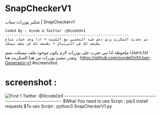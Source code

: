 # SnapCheckerV1
شكير يوزرات سناب | SnapCheckerv1
    
    Coded By : Xcode & Twitter :@XcodeOn1 
    ---------------------------------------------------------
    تم تحديث السكربت وتم دعم فيه التخمين مع اللسته + اذا وجد حساب متاح يطبعه لك في الترمنال + يطبعه لك في ملف تيسكت 
ملحوظة اذا تبي تجرب على يوزرات لازم يكون موجود ملف تيسكت بسم 
Users.txt 
وتقدر تنشئ يوزرات من هذا السكربت هنا :
https://github.com/xcodeOn1/User-Generator-v1
#screenshot
# screenshot :
![First 1](https://i.ibb.co/31xYF05/Snap.png)
    Twitter :@XcodeOn1 
    ----------------------------------------------------------------------------
    $What You need to ues Script :
    pip3 install requests
    $To ues Script :
    python3 SnapCheckerV1.py
    
